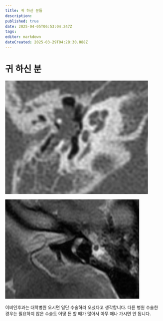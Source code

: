 ```yaml
---
title: 귀 하신 분들
description: 
published: true
date: 2025-04-05T06:53:04.247Z
tags: 
editor: markdown
dateCreated: 2025-03-29T04:28:30.088Z
---
```


# 귀 하신 분


![image-20250310234511815.png](/image-20250310234511815.png)

![image-20250228000240228-0668801.png](/image-20250228000240228-0668801.png)


이비인후과는 대학병원 오시면 일단 수술하러 오셨다고 생각합니다. 
다른 병원 수술한 경우는 필요하지 않은 수술도 어떻 든 할 때가 많아서 아무 때나 가시면 안 됩니다. 



 
 